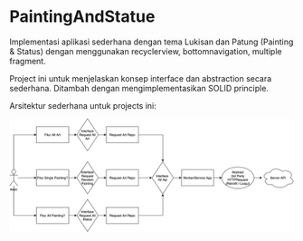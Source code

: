# PaintingAndStatue
Implementasi aplikasi sederhana dengan tema Lukisan dan Patung (Painting & Status) dengan menggunakan recyclerview, bottomnavigation, multiple fragment.

Project ini untuk menjelaskan konsep interface dan abstraction secara sederhana. Ditambah dengan mengimplementasikan SOLID principle.

Arsitektur sederhana untuk projects ini:

![Arsitektur](simplearch.png)
